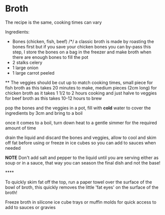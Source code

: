 # Broth

The recipe is the same, cooking times can vary

Ingredients:

* Bones (chicken, fish, beef) 
/*/ a classic broth is made by roasting the bones first but if you save your chicken bones you can by-pass this step, I store the bones on a bag in the freezer and make broth when there are enough bones to fill the pot
* 2 stalks celery
* 1 large onion
* 1 large carrot peeled


\*\* The veggies should be cut up to match cooking times, small piece for fish broth as this takes 20 minutes to make, medium pieces (2cm long) for chicken broth as it takes 1 1/2 to 2 hours cooking and just halve to veggies for beef broth as this takes 10-12 hours to brew


pop the bones and the veggies in a pot, fill with **cold** water to cover the ingredients by 3cm and bring to a boil

once it comes to a boil, turn down heat to a gentle simmer for the required amount of time

drain the liquid and discard the bones and veggies, allow to cool and skim off fat before using or freeze in ice cubes so you can add to sauces when needed

**NOTE** Don't add salt and pepper to the liquid until you are serving either as soup or in a sauce, that way you can season the final dish and not the base!


\*\*\*\*

To quickly skim fat off the top, run a paper towel over the surface of  the bowl of broth, this quickly removes the little 'fat eyes' on the surface of the broth!

Freeze broth in silicone ice cube trays or muffin molds for quick access to add to sauces or gravies

